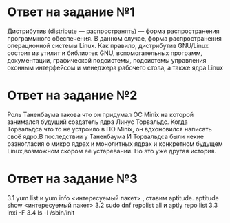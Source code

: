 # Ответ на задание №1
Дистрибутив (distribute — распространять) — форма распространения программного обеспечения. В данном случае, форма распространения операционной системы Linux.
Как правило, дистрибутив GNU/Linux состоит из утилит и библиотек GNU, вспомогательных программ, документации, графической подсистемы, подсистемы управления оконным интерфейсом и менеджера рабочего стола, а также ядра Linux
# Ответ на задание №2 
Роль Таненбаума такова что он придумал ОС Minix на которой занимался будущий создатель ядра Линус Торвальдс. Когда Торвальдса что то  не устроило в ПО Minix, он вдхоновился написать своё ядро.В последствии у Таненбаума И Торвальдса были некие разногласия  о микро ядрах и монолитных ядрах и   конкретном  будущем Linux,возможном скором её устаревании. Но это уже другая история.
# Ответ на задание №3 
3.1 yum list  и yum info <интересуемый пакет> , ставим aptitude. aptitude show <интересуемый пакет>
3.2 sudo dnf repolist all и aptly repo list
3.3 inxi -F
3.4 ls -l  /sbin/init
